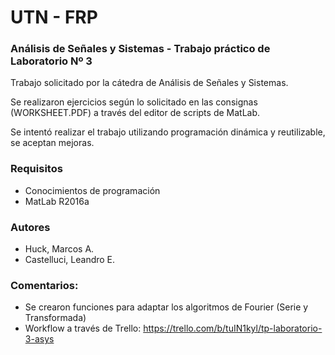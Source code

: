 # UTN - FRP
### Análisis de Señales y Sistemas - Trabajo práctico de Laboratorio Nº 3

Trabajo solicitado por la cátedra de Análisis de Señales y Sistemas.

Se realizaron ejercicios según lo solicitado en las consignas (WORKSHEET.PDF) a través del editor de scripts de MatLab.

Se intentó realizar el trabajo utilizando programación dinámica y reutilizable, se aceptan mejoras.

### Requisitos
- Conocimientos de programación
- MatLab R2016a

### Autores
- Huck, Marcos A.
- Castelluci, Leandro E.

### Comentarios:
- Se crearon funciones para adaptar los algoritmos de Fourier (Serie y Transformada)
- Workflow a través de Trello: https://trello.com/b/tuIN1kyl/tp-laboratorio-3-asys

